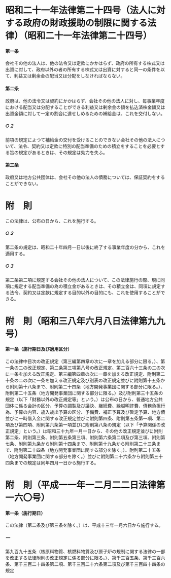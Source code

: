 # 昭和二十一年法律第二十四号（法人に対する政府の財政援助の制限に関する法律）（昭和二十一年法律第二十四号）
#### 第一条
会社その他の法人は、他の法令又は定款にかかはらず、政府の所有する株式又は出資に対して、政府以外の者の所有する株式又は出資に対すると同一の条件を以て、利益又は剰余金の配当又は分配をしなければならない。
#### 第二条
政府は、他の法令又は契約にかかはらず、会社その他の法人に対し、毎事業年度における配当又は分配することができる利益又は剰余金の額を払込済株金額又は出資金額に対して一定の割合に達せしめるための補給金は、これを交付しない。
##### ○２
前項の規定によつて補給金の交付を受けることのできない会社その他の法人について、法令、契約又は定款に特別の配当準備のための積立をすることを必要とする旨の規定があるときは、その規定は効力を失ふ。
#### 第三条
政府又は地方公共団体は、会社その他の法人の債務については、保証契約をすることができない。
# 附　則
この法律は、公布の日から、これを施行する。
##### ○２
第二条の規定は、昭和二十年四月一日以後に終了する事業年度の分から、これを適用する。
##### ○３
第二条第二項に規定する会社その他の法人について、この法律施行の際、現に同項に規定する配当準備の為の積立金があるときは、その積立金は、同項に規定する法令、契約又は定款に規定する目的以外の目的にも、これを使用することができる。
# 附　則（昭和三八年六月八日法律第九九号）
#### 第一条（施行期日及び適用区分）
この法律中目次の改正規定（第三編第四章の次に一章を加える部分に限る。）、第一条の二の改正規定、第二条第三項第八号の改正規定、第二百六十三条の二の次に一条を加える改正規定、第三編第四章の次に一章を加える改正規定、附則第二十条の二の次に一条を加える改正規定及び別表の改正規定並びに附則第十五条から附則第十八条まで、附則第二十四条（地方開発事業団に関する部分に限る。）、附則第二十五条（地方開発事業団に関する部分に限る。）及び附則第三十五条の規定（以下「財務以外の改正規定等」という。）は公布の日から、普通地方公共団体に係る会計の区分、予算の調製及び議決、継続費、繰越明許費、債務負担行為、予算の内容、歳入歳出予算の区分、予備費、補正予算及び暫定予算、地方債並びに一時借入金に関する改正規定並びに附則第四条、附則第五条第一項、第二項及び第四項、附則第六条第一項並びに附則第八条の規定（以下「予算関係の改正規定」という。）は昭和三十九年一月一日から、その他の改正規定並びに附則第二条、附則第三条、附則第五条第三項、附則第六条第二項及び第三項、附則第七条、附則第九条から附則第十四条まで、附則第十九条から附則第二十三条まで、附則第二十四条（地方開発事業団に関する部分を除く。）、附則第二十五条（地方開発事業団に関する部分を除く。）並びに附則第二十六条から附則第三十四条までの規定は同年四月一日から施行する。
# 附　則（平成一一年一二月二二日法律第一六〇号）
#### 第一条（施行期日）
この法律（第二条及び第三条を除く。）は、平成十三年一月六日から施行する。
##### 一
第九百九十五条（核原料物質、核燃料物質及び原子炉の規制に関する法律の一部を改正する法律附則の改正規定に係る部分に限る。）、第千三百五条、第千三百六条、第千三百二十四条第二項、第千三百二十六条第二項及び第千三百四十四条の規定
